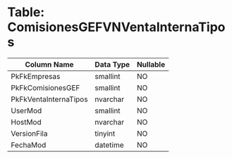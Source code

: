 # Table: ComisionesGEFVNVentaInternaTipos

| Column Name | Data Type | Nullable |
|-------------|-----------|----------|
| PkFkEmpresas | smallint | NO |
| PkFkComisionesGEF | smallint | NO |
| PkFkVentaInternaTipos | nvarchar | NO |
| UserMod | smallint | NO |
| HostMod | nvarchar | NO |
| VersionFila | tinyint | NO |
| FechaMod | datetime | NO |
